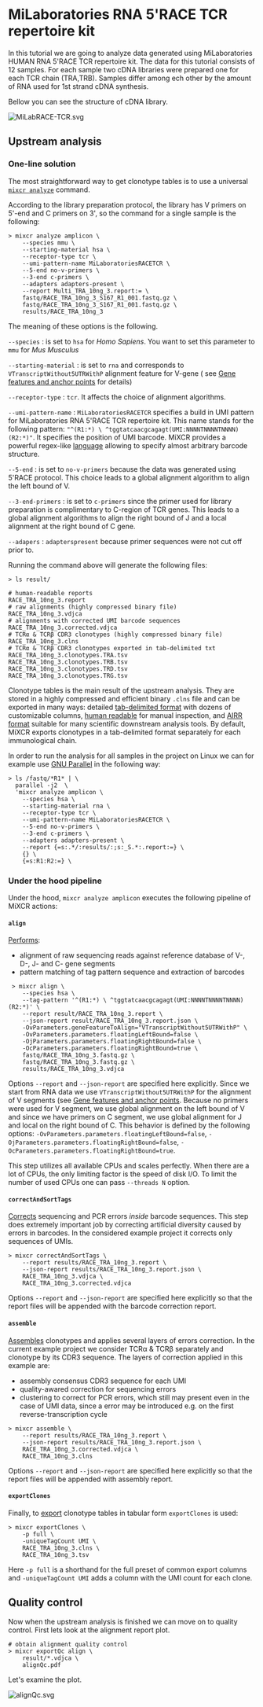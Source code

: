 # MiLaboratories RNA 5'RACE TCR repertoire kit

In this tutorial we are going to analyze data generated using MiLaboratories HUMAN RNA 5'RACE TCR repertoire kit.
The data for this tutorial consists of 12 samples. For each sample two cDNA libraries were prepared one for each TCR chain (TRA,TRB). Samples differ among ech other by the amount of RNA used for 1st strand cDNA synthesis.

Bellow you can see the structure of cDNA library.

![MiLabRACE-TCR.svg](MiLabRACE-TCR.svg)

## Upstream analysis

### One-line solution

The most straightforward way to get clonotype tables is to use a universal [`mixcr analyze`](../../reference/mixcr-analyze.md) command.

According to the library preparation protocol, the library has V primers on 5'-end and C primers on 3', so the command for a single sample is the following:

```shell
> mixcr analyze amplicon \
    --species mmu \
    --starting-material hsa \
    --receptor-type tcr \
    --umi-pattern-name MiLaboratoriesRACETCR \
    --5-end no-v-primers \
    --3-end c-primers \
    --adapters adapters-present \
    --report Multi_TRA_10ng_3.report:= \
    fastq/RACE_TRA_10ng_3_S167_R1_001.fastq.gz \
    fastq/RACE_TRA_10ng_3_S167_R1_001.fastq.gz \
    results/RACE_TRA_10ng_3
```

The meaning of these options is the following.

`--species`
:   is set to `hsa` for _Homo Sapiens_. You want to set this parameter to `mmu` for _Mus Musculus_

`--starting-material`
:   is set to `rna` and corresponds to `VTranscriptWithout5UTRWithP` alignment feature for V-gene (
see [Gene features and anchor points](../../reference/ref-gene-features.md) for details)

`--receptor-type`
:  `tcr`. It affects the choice of alignment algorithms.

`--umi-pattern-name`
:  `MiLaboratoriesRACETCR` specifies a build in UMI pattern for MiLaboratories RNA 5'RACE TCR repertoire kit. This name stands for the following pattern: `"^(R1:*) \ ^tggtatcaacgcagagt(UMI:NNNNTNNNNTNNNN)(R2:*)"`. It specifies the position of UMI barcode. MiXCR provides a powerful regex-like [language](../../reference/ref-tag-pattern.md) allowing to specify almost arbitrary barcode structure.

`--5-end`
:   is set to `no-v-primers` because the data was generated using 5'RACE protocol. This choice leads to a global alignment algorithm to align the left bound of V.

`--3-end-primers`
:  is set to `c-primers` since the primer used for library preparation is complimentary to C-region of TCR genes.
This leads to a global alignment algorithms to align the right bound of J and a local alignment at the right bound of C gene.

`--adapers`
:   `adapterspresent` because primer sequences were not cut off prior to.



Running the command above will generate the following files:

```shell
> ls result/

# human-readable reports 
RACE_TRA_10ng_3.report
# raw alignments (highly compressed binary file)
RACE_TRA_10ng_3.vdjca
# alignments with corrected UMI barcode sequences 
RACE_TRA_10ng_3.corrected.vdjca
# TCRα & TCRβ CDR3 clonotypes (highly compressed binary file)
RACE_TRA_10ng_3.clns
# TCRα & TCRβ CDR3 clonotypes exported in tab-delimited txt
RACE_TRA_10ng_3.clonotypes.TRA.tsv
RACE_TRA_10ng_3.clonotypes.TRB.tsv
RACE_TRA_10ng_3.clonotypes.TRD.tsv
RACE_TRA_10ng_3.clonotypes.TRG.tsv 
```

Clonotype tables is the main result of the upstream analysis. They are stored in a highly compressed and efficient
binary `.clns` file and can be exported in many ways: detailed [tab-delimited format](../../reference/mixcr-export.md) with dozens of customizable columns, [human readable](../../reference/mixcr-exportPretty.md) for manual inspection, and [AIRR format](../../reference/mixcr-exportAirr.md) suitable for many scientific downstream analysis tools. By default, MiXCR exports clonotypes in a tab-delimited format separately for each immunological chain.

In order to run the analysis for all samples in the project on Linux we can for example
use [GNU Parallel](https://www.gnu.org/software/parallel/) in the following way:

```shell
> ls /fastq/*R1* | \
  parallel -j2  \
  'mixcr analyze amplicon \
    --species hsa \
    --starting-material rna \
    --receptor-type tcr \
    --umi-pattern-name MiLaboratoriesRACETCR \
    --5-end no-v-primers \
    --3-end c-primers \
    --adapters adapters-present \
    --report {=s:.*/:results/:;s:_S.*:.report:=} \
    {} \
    {=s:R1:R2:=} \
```

### Under the hood pipeline


Under the hood, `mixcr analyze amplicon` executes the following pipeline of MiXCR actions:

#### `align`

[Performs](../../reference/mixcr-align.md):

- alignment of raw sequencing reads against reference database of V-, D-, J- and C- gene segments
- pattern matching of tag pattern sequence and extraction of barcodes

```shell
 > mixcr align \
    --species hsa \
    --tag-pattern '^(R1:*) \ ^tggtatcaacgcagagt(UMI:NNNNTNNNNTNNNN)(R2:*)' \
    --report result/RACE_TRA_10ng_3.report \
    --json-report result/RACE_TRA_10ng_3.report.json \
    -OvParameters.geneFeatureToAlign="VTranscriptWithout5UTRWithP" \
    -OvParameters.parameters.floatingLeftBound=false \
    -OjParameters.parameters.floatingRightBound=false \
    -OcParameters.parameters.floatingRightBound=true \
    fastq/RACE_TRA_10ng_3.fastq.gz \
    fastq/RACE_TRA_10ng_3.fastq.gz \
    results/RACE_TRA_10ng_3.vdjca
```

Options `--report` and `--json-report` are specified here explicitly. Since we start from RNA data we use `VTranscriptWithout5UTRWithP` for the alignment of V segments (see [Gene features and anchor points](../../reference/ref-gene-features.md). 
Because no primers were used for V segment, we use global alignment on the left bound of V and since we have primers on C segment, we use global alignment for J and local on the right bound of C. This behavior is defined by the following options: `-OvParameters.parameters.floatingLeftBound=false`, `-OjParameters.parameters.floatingRightBound=false`, `-OcParameters.parameters.floatingRightBound=true`.

This step utilizes all available CPUs and scales perfectly. When there are a lot of CPUs, the only limiting factor is the speed of disk I/O. To limit the number of used CPUs one can pass `--threads N` option.

#### `correctAndSortTags`

[Corrects](../../reference/mixcr-refineTagsAndSort.md) sequencing and PCR errors _inside_ barcode sequences. This step does extremely important job by correcting artificial diversity caused by errors in barcodes. In the considered example project it corrects only sequences of UMIs.

```shell
> mixcr correctAndSortTags \
    --report results/RACE_TRA_10ng_3.report \
    --json-report results/RACE_TRA_10ng_3.report.json \
    RACE_TRA_10ng_3.vdjca \
    RACE_TRA_10ng_3.corrected.vdjca
```

Options `--report` and `--json-report` are specified here explicitly so that the report files will be appended with the barcode correction report.

#### `assemble`

[Assembles](../../reference/mixcr-assemble.md) clonotypes and applies several layers of errors correction. In the current example project we consider TCRα & TCRβ separately and clonotype by its CDR3 sequence. The layers of correction applied in this example are:

- assembly consensus CDR3 sequence for each UMI
- quality-awared correction for sequencing errors
- clustering to correct for PCR errors, which still may present even in the case of UMI data, since a error may be introduced e.g. on the first reverse-transcription cycle

```shell
> mixcr assemble \
    --report results/RACE_TRA_10ng_3.report \
    --json-report results/RACE_TRA_10ng_3.report.json \
    RACE_TRA_10ng_3.corrected.vdjca \
    RACE_TRA_10ng_3.clns
```

Options `--report` and `--json-report` are specified here explicitly so that the report files will be appended with assembly report.

#### `exportClones`

Finally, to [export](../../reference/mixcr-export.md#clonotype-tables) clonotype tables in tabular form `exportClones` is used:

```shell
> mixcr exportClones \
    -p full \
    -uniqueTagCount UMI \
    RACE_TRA_10ng_3.clns \
    RACE_TRA_10ng_3.tsv
```

Here `-p full` is a shorthand for the full preset of common export columns and `-uniqueTagCount UMI` adds a column with the UMI count for each clone.

## Quality control

Now when the upstream analysis is finished we can move on to quality control. First lets look at the alignment report plot.

```shell
# obtain alignment quality control
> mixcr exportQc align \
    result/*.vdjca \
    alignQc.pdf
```

Let's examine the plot.

![alignQc.svg](alignQc.svg)

